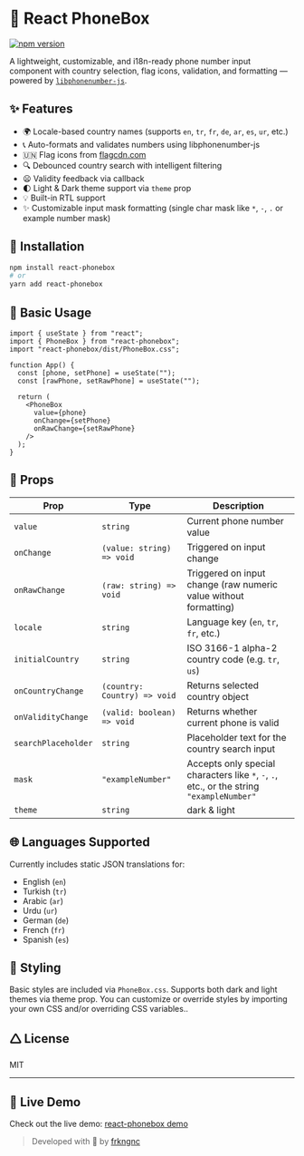 # 📱 React PhoneBox
[![npm version](https://img.shields.io/npm/v/react-phonebox.svg)](https://www.npmjs.com/package/react-phonebox)

A lightweight, customizable, and i18n-ready phone number input component with country selection, flag icons, validation, and formatting — powered by [`libphonenumber-js`](https://github.com/catamphetamine/libphonenumber-js).

## ✨ Features

- 🌍 Locale-based country names (supports `en`, `tr`, `fr`, `de`, `ar`, `es`, `ur`, etc.)
- 📞 Auto-formats and validates numbers using libphonenumber-js
- 🇺🇳 Flag icons from [flagcdn.com](https://flagcdn.com)
- 🔍 Debounced country search with intelligent filtering
- 😦 Validity feedback via callback
- 🌓 Light & Dark theme support via `theme` prop
- 💡 Built-in RTL support
- ✨ Customizable input mask formatting (single char mask like `*`, `-`, `.` or example number mask)

## 🚀 Installation

```bash
npm install react-phonebox
# or
yarn add react-phonebox
```

## 🔧 Basic Usage

```tsx
import { useState } from "react";
import { PhoneBox } from "react-phonebox";
import "react-phonebox/dist/PhoneBox.css";

function App() {
  const [phone, setPhone] = useState("");
  const [rawPhone, setRawPhone] = useState("");

  return (
    <PhoneBox
      value={phone}
      onChange={setPhone}
      onRawChange={setRawPhone}
    />
  );
}
```

## 🧪 Props

| Prop               | Type                         | Description                                                                               |
| ------------------ | ---------------------------- | ------------------------------------------------------------------------------------------|
| `value`            | `string`                     | Current phone number value                                                                |
| `onChange`         | `(value: string) => void`    | Triggered on input change                                                                 |
| `onRawChange`      | `(raw: string) => void`      | Triggered on input change (raw numeric value without formatting)                          |
| `locale`           | `string`                     | Language key (`en`, `tr`, `fr`, etc.)                                                     |
| `initialCountry`   | `string`                     | ISO 3166-1 alpha-2 country code (e.g. `tr`, `us`)                                         |
| `onCountryChange`  | `(country: Country) => void` | Returns selected country object                                                           |
| `onValidityChange` | `(valid: boolean) => void`   | Returns whether current phone is valid                                                    |
| `searchPlaceholder`| `string`                     | Placeholder text for the country search input                                             |
| `mask`             | `"exampleNumber"`            | Accepts only special characters like `*`, `-`, `.`, etc., or the string `"exampleNumber"` |
| `theme`            | `string`                     | dark & light                                                                               | 


## 🌐 Languages Supported

Currently includes static JSON translations for:

- English (`en`)
- Turkish (`tr`)
- Arabic (`ar`)
- Urdu (`ur`)
- German (`de`)
- French (`fr`)
- Spanish (`es`)

## 🧱 Styling

Basic styles are included via `PhoneBox.css`. Supports both dark and light themes via theme prop.
You can customize or override styles by importing your own CSS and/or overriding CSS variables.. 


## 🛆 License

MIT

---

## 🔗 Live Demo

Check out the live demo: [react-phonebox demo](https://react-phonebox-demo.vercel.app)

> Developed with 🎉​ by [frkngnc](https://github.com/frkngnc)
